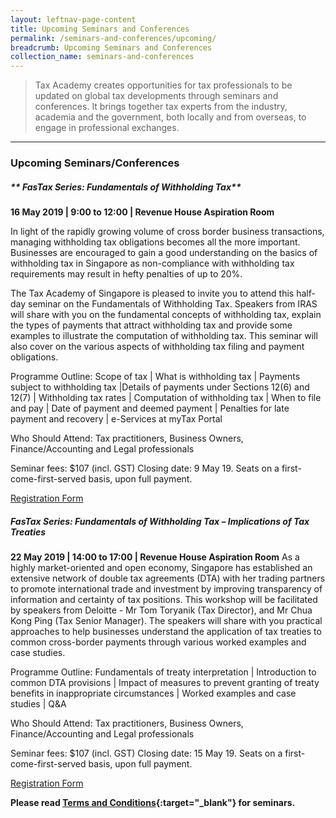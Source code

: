 ```yaml
---
layout: leftnav-page-content
title: Upcoming Seminars and Conferences
permalink: /seminars-and-conferences/upcoming/
breadcrumb: Upcoming Seminars and Conferences
collection_name: seminars-and-conferences
---
```



> Tax Academy creates opportunities for tax professionals to be updated on global tax developments through seminars and conferences. It brings together tax experts from the industry, academia and the government, both locally and from overseas, to engage in professional exchanges.

---
### **Upcoming Seminars/Conferences**

##### ** FasTax Series: Fundamentals of Withholding Tax**
**16 May 2019 | 9:00 to 12:00 | Revenue House Aspiration Room**

In light of the rapidly growing volume of cross border business transactions, managing withholding tax obligations becomes all the more important. Businesses are encouraged to gain a good understanding on the basics of withholding tax in Singapore as non-compliance with withholding tax requirements may result in hefty penalties of up to 20%.

The Tax Academy of Singapore is pleased to invite you to attend this half-day seminar on the Fundamentals of Withholding Tax. Speakers from IRAS will share with you on the fundamental concepts of withholding tax, explain the types of payments that attract withholding tax and provide some examples to illustrate the computation of withholding tax. This seminar will also cover on the various aspects of withholding tax filing and payment obligations.

Programme Outline:
Scope of tax | What is withholding tax |	Payments subject to withholding tax |Details of payments under Sections 12(6) and 12(7) | Withholding tax rates | Computation of withholding tax | When to file and pay | Date of payment and deemed payment | Penalties for late payment and recovery | e-Services at myTax Portal

Who Should Attend:
Tax practitioners, Business Owners, Finance/Accounting and Legal professionals

Seminar fees: $107 (incl. GST)
Closing date: 9 May 19. Seats on a first-come-first-served basis, upon full payment.

[Registration Form](https://forms.gle/c81ZHTTPqyoK24eH9)


##### **FasTax Series: Fundamentals of Withholding Tax – Implications of Tax Treaties**
**22 May 2019 | 14:00 to 17:00 | Revenue House Aspiration Room**
As a highly market-oriented and open economy, Singapore has established an extensive network of double tax agreements (DTA) with her trading partners to promote international trade and investment by improving transparency of information and certainty of tax positions.  This workshop will be facilitated by speakers from Deloitte -  Mr Tom Toryanik (Tax Director), and Mr Chua Kong Ping (Tax Senior Manager).  The speakers will share with you practical approaches to help businesses understand the application of tax treaties to common cross-border payments through various worked examples and case studies.

Programme Outline:
Fundamentals of treaty interpretation | Introduction to common DTA provisions | Impact of measures to prevent granting of treaty benefits in inappropriate circumstances | Worked examples and case studies | Q&A

Who Should Attend:
Tax practitioners, Business Owners, Finance/Accounting and Legal professionals

Seminar fees: $107 (incl. GST)
Closing date: 15 May 19. Seats on a first-come-first-served basis, upon full payment.

[Registration Form](https://forms.gle/DXXNnfR5rupeBca17)



**Please read [Terms and Conditions](https://production-iras-tax-academy.netlify.com/executive-tax-programmes/terms-and-conditions/){:target="_blank"} for seminars.**
